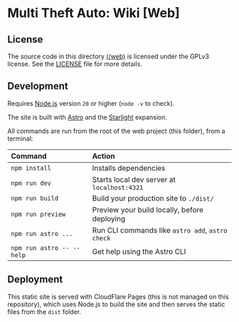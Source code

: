 # Multi Theft Auto: Wiki [Web]

## License

The source code in this directory [(/web)](/web) is licensed under the GPLv3 license. See the [LICENSE](./LICENSE) file for more details.

## Development

Requires [Node.js](https://nodejs.org) version `20` or higher (`node -v` to check).

The site is built with [Astro](https://astro.build) and the [Starlight](https://starlight.astro.build) expansion.

All commands are run from the root of the web project (this folder), from a terminal:

| Command                   | Action                                           |
| :------------------------ | :----------------------------------------------- |
| `npm install`             | Installs dependencies                            |
| `npm run dev`             | Starts local dev server at `localhost:4321`      |
| `npm run build`           | Build your production site to `./dist/`          |
| `npm run preview`         | Preview your build locally, before deploying     |
| `npm run astro ...`       | Run CLI commands like `astro add`, `astro check` |
| `npm run astro -- --help` | Get help using the Astro CLI                     |

## Deployment

This static site is served with CloudFlare Pages (this is not managed on this repository), which uses Node.js to build the site and then serves the static files from the `dist` folder.
